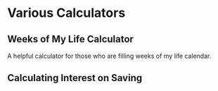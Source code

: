 # Various Calculators 
## Weeks of My Life Calculator
A helpful calculator for those who are filling weeks of my life calendar.
## Calculating Interest on Saving 

